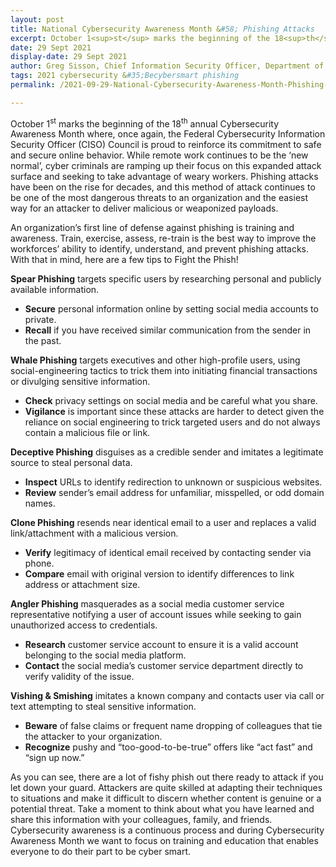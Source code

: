 ```yaml
---
layout: post 
title: National Cybersecurity Awareness Month &#58; Phishing Attacks 
excerpt: October 1<sup>st</sup> marks the beginning of the 18<sup>th</sup> annual Cybersecurity Awareness Month where, once again, the Federal Cybersecurity Information Security Officer (CISO) Council is proud to reinforce its commitment to safe and secure online behavior. While remote work continues to be the ‘new normal’, cyber criminals are ramping up their focus on this expanded attack surface and seeking to take advantage of weary workers. Phishing attacks have been on the rise for decades, and this method of attack continues to be one of the most dangerous threats to an organization and the easiest way for an attacker to deliver malicious or weaponized payloads. 
date: 29 Sept 2021
display-date: 29 Sept 2021
author: Greg Sisson, Chief Information Security Officer, Department of Energy
tags: 2021 cybersecurity &#35;Becybersmart phishing
permalink: /2021-09-29-National-Cybersecurity-Awareness-Month-Phishing-Attacks/

---
```


October 1<sup>st</sup> marks the beginning of the 18<sup>th</sup> annual Cybersecurity Awareness Month where, once again, the Federal Cybersecurity Information Security Officer (CISO) Council is proud to reinforce its commitment to safe and secure online behavior. While remote work continues to be the ‘new normal’, cyber criminals are ramping up their focus on this expanded attack surface and seeking to take advantage of weary workers. Phishing attacks have been on the rise for decades, and this method of attack continues to be one of the most dangerous threats to an organization and the easiest way for an attacker to deliver malicious or weaponized payloads.

An organization’s first line of defense against phishing is training and awareness. Train, exercise, assess, re-train is the best way to improve the workforces’ ability to identify, understand, and prevent phishing attacks. With that in mind, here are a few tips to Fight the Phish!

**Spear Phishing** targets specific users by researching personal and publicly available information.   
* **Secure** personal information online by setting social media accounts to private.
* **Recall** if you have received similar communication from the sender in the past.

**Whale Phishing** targets executives and other high-profile users, using social-engineering tactics to trick them into initiating financial transactions or divulging sensitive information.  
* **Check** privacy settings on social media and be careful what you share.
* **Vigilance** is important since these attacks are harder to detect given the reliance on social engineering to trick targeted users and do not always contain a malicious file or link.

**Deceptive Phishing** disguises as a credible sender and imitates a legitimate source to steal personal data.  
* **Inspect** URLs to identify redirection to unknown or suspicious websites.
* **Review** sender’s email address for unfamiliar, misspelled, or odd domain names.

**Clone Phishing** resends near identical email to a user and replaces a valid link/attachment with a malicious version.
* **Verify** legitimacy of identical email received by contacting sender via phone.
* **Compare** email with original version to identify differences to link address or attachment size.

**Angler Phishing** masquerades as a social media customer service representative notifying a user of account issues while seeking to gain unauthorized access to credentials.  
* **Research** customer service account to ensure it is a valid account belonging to the social media platform.
* **Contact** the social media’s customer service department directly to verify validity of the issue.

**Vishing & Smishing** imitates a known company and contacts user via call or text attempting to steal sensitive information.
* **Beware** of false claims or frequent name dropping of colleagues that tie the attacker to your organization.
* **Recognize** pushy and “too-good-to-be-true” offers like “act fast” and “sign up now.”

As you can see, there are a lot of fishy phish out there ready to attack if you let down your guard. Attackers are quite skilled at adapting their techniques to situations and make it difficult to discern whether content is genuine or a potential threat. Take a moment to think about what you have learned and share this information with your colleagues, family, and friends. Cybersecurity awareness is a continuous process and during Cybersecurity Awareness Month we want to focus on training and education that enables everyone to do their part to be cyber smart.  


